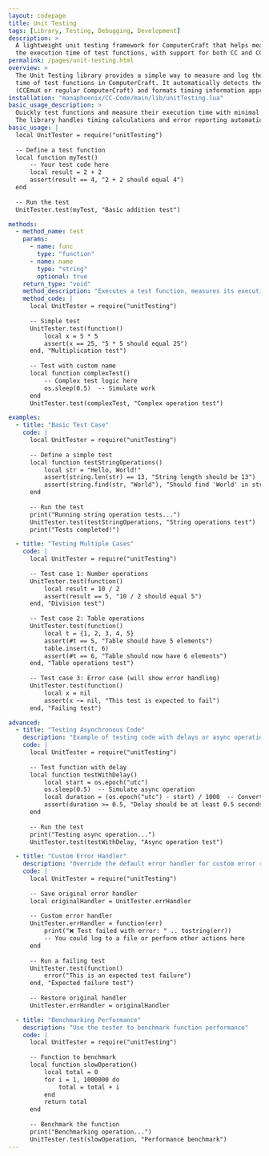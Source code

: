 ```yaml
---
layout: codepage
title: Unit Testing
tags: [Library, Testing, Debugging, Development]
description: >
  A lightweight unit testing framework for ComputerCraft that helps measure and log
  the execution time of test functions, with support for both CC and CCEmuX environments.
permalink: /pages/unit-testing.html
overview: >
  The Unit Testing library provides a simple way to measure and log the execution
  time of test functions in ComputerCraft. It automatically detects the environment
  (CCEmuX or regular ComputerCraft) and formats timing information appropriately.
installation: "manaphoenix/CC-Code/main/lib/unitTesting.lua"
basic_usage_description: >
  Quickly test functions and measure their execution time with minimal setup.
  The library handles timing calculations and error reporting automatically.
basic_usage: |
  local UnitTester = require("unitTesting")
  
  -- Define a test function
  local function myTest()
      -- Your test code here
      local result = 2 + 2
      assert(result == 4, "2 + 2 should equal 4")
  end
  
  -- Run the test
  UnitTester.test(myTest, "Basic addition test")

methods:
  - method_name: test
    params:
      - name: func
        type: "function"
      - name: name
        type: "string"
        optional: true
    return_type: "void"
    method_description: "Executes a test function, measures its execution time, and reports the results."
    method_code: |
      local UnitTester = require("unitTesting")
      
      -- Simple test
      UnitTester.test(function()
          local x = 5 * 5
          assert(x == 25, "5 * 5 should equal 25")
      end, "Multiplication test")
      
      -- Test with custom name
      local function complexTest()
          -- Complex test logic here
          os.sleep(0.5)  -- Simulate work
      end
      UnitTester.test(complexTest, "Complex operation test")

examples:
  - title: "Basic Test Case"
    code: |
      local UnitTester = require("unitTesting")
      
      -- Define a simple test
      local function testStringOperations()
          local str = "Hello, World!"
          assert(string.len(str) == 13, "String length should be 13")
          assert(string.find(str, "World"), "Should find 'World' in string")
      end
      
      -- Run the test
      print("Running string operation tests...")
      UnitTester.test(testStringOperations, "String operations test")
      print("Tests completed!")

  - title: "Testing Multiple Cases"
    code: |
      local UnitTester = require("unitTesting")
      
      -- Test case 1: Number operations
      UnitTester.test(function()
          local result = 10 / 2
          assert(result == 5, "10 / 2 should equal 5")
      end, "Division test")
      
      -- Test case 2: Table operations
      UnitTester.test(function()
          local t = {1, 2, 3, 4, 5}
          assert(#t == 5, "Table should have 5 elements")
          table.insert(t, 6)
          assert(#t == 6, "Table should now have 6 elements")
      end, "Table operations test")
      
      -- Test case 3: Error case (will show error handling)
      UnitTester.test(function()
          local x = nil
          assert(x ~= nil, "This test is expected to fail")
      end, "Failing test")

advanced:
  - title: "Testing Asynchronous Code"
    description: "Example of testing code with delays or async operations"
    code: |
      local UnitTester = require("unitTesting")
      
      -- Test function with delay
      local function testWithDelay()
          local start = os.epoch("utc")
          os.sleep(0.5)  -- Simulate async operation
          local duration = (os.epoch("utc") - start) / 1000  -- Convert to seconds
          assert(duration >= 0.5, "Delay should be at least 0.5 seconds")
      end
      
      -- Run the test
      print("Testing async operation...")
      UnitTester.test(testWithDelay, "Async operation test")

  - title: "Custom Error Handler"
    description: "Override the default error handler for custom error reporting"
    code: |
      local UnitTester = require("unitTesting")
      
      -- Save original error handler
      local originalHandler = UnitTester.errHandler
      
      -- Custom error handler
      UnitTester.errHandler = function(err)
          print("❌ Test failed with error: " .. tostring(err))
          -- You could log to a file or perform other actions here
      end
      
      -- Run a failing test
      UnitTester.test(function()
          error("This is an expected test failure")
      end, "Expected failure test")
      
      -- Restore original handler
      UnitTester.errHandler = originalHandler

  - title: "Benchmarking Performance"
    description: "Use the tester to benchmark function performance"
    code: |
      local UnitTester = require("unitTesting")
      
      -- Function to benchmark
      local function slowOperation()
          local total = 0
          for i = 1, 1000000 do
              total = total + i
          end
          return total
      end
      
      -- Benchmark the function
      print("Benchmarking operation...")
      UnitTester.test(slowOperation, "Performance benchmark")
---
```

